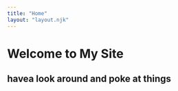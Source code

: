 ```yaml
---
title: "Home"
layout: "layout.njk"
---
```

# Welcome to My Site

## havea look around and poke at things